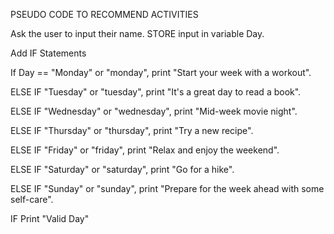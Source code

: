 PSEUDO CODE TO RECOMMEND ACTIVITIES

Ask the user to input their name. STORE input in variable Day.

Add IF Statements

If Day == "Monday" or "monday", 
    print "Start your week with a workout".

ELSE IF "Tuesday" or "tuesday", 
    print "It's a great day to read a book".

ELSE IF "Wednesday" or "wednesday", 
    print "Mid-week movie night".

ELSE IF "Thursday" or "thursday", 
    print "Try a new recipe".

ELSE IF "Friday" or "friday", 
    print "Relax and enjoy the weekend".

ELSE IF "Saturday" or "saturday", 
    print "Go for a hike".

ELSE IF "Sunday" or "sunday", 
    print "Prepare for the week ahead with some self-care".

IF
    Print "Valid Day"
